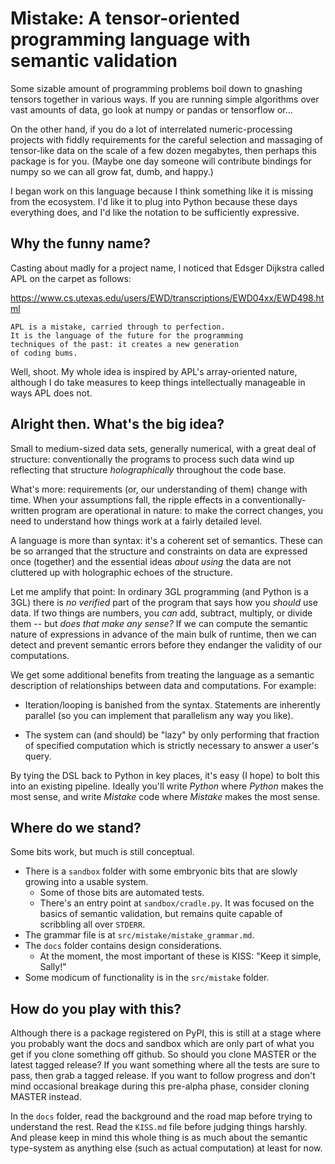 # Mistake: A tensor-oriented programming language with semantic validation

Some sizable amount of programming problems boil down to gnashing tensors
together in various ways. If you are running simple algorithms over vast
amounts of data, go look at numpy or pandas or tensorflow or...

On the other hand, if you do a lot of interrelated numeric-processing projects
with fiddly requirements for the careful selection and massaging of tensor-like
data on the scale of a few dozen megabytes, then perhaps this package is for you.
(Maybe one day someone will contribute bindings for numpy so we can all grow fat,
dumb, and happy.)

I began work on this language because I think something like it is missing from
the ecosystem. I'd like it to plug into Python because these days everything does,
and I'd like the notation to be sufficiently expressive.

## Why the funny name?

Casting about madly for a project name, I noticed that Edsger Dijkstra called APL
on the carpet as follows:

https://www.cs.utexas.edu/users/EWD/transcriptions/EWD04xx/EWD498.html

    APL is a mistake, carried through to perfection.
    It is the language of the future for the programming
    techniques of the past: it creates a new generation
    of coding bums.

Well, shoot. My whole idea is inspired by APL's array-oriented nature, although
I do take measures to keep things intellectually manageable in ways APL does not.

## Alright then. What's the big idea?

Small to medium-sized data sets, generally numerical, with a great deal of
structure: conventionally the programs to process such data wind up reflecting
that structure *holographically* throughout the code base.

What's more: requirements (or, our understanding of them) change with time.
When your assumptions fall, the ripple effects in a conventionally-written
program are operational in nature: to make the correct changes, you need to
understand how things work at a fairly detailed level.

A language is more than syntax: it's a coherent set of semantics. These can be
so arranged that the structure and constraints on data are expressed once (together)
and the essential ideas *about using* the data are not cluttered up with
holographic echoes of the structure.

Let me amplify that point: In ordinary 3GL programming (and Python is a 3GL) there
is *no verified* part of the program that says how you *should* use data. If two
things are numbers, you *can* add, subtract, multiply, or divide them --
but *does that make any sense?* If we can compute the semantic nature of
expressions in advance of the main bulk of runtime, then we can detect and
prevent semantic errors before they endanger the validity of our computations.

We get some additional benefits from treating the language as a semantic description
of relationships between data and computations. For example:

* Iteration/looping is banished from the syntax. Statements are inherently
  parallel (so you can implement that parallelism any way you like).

* The system can (and should) be "lazy" by only performing that fraction of
  specified computation which is strictly necessary to answer a user's query.

By tying the DSL back to Python in key places, it's easy (I hope) to bolt this
into an existing pipeline. Ideally you'll write *Python* where *Python*  makes
the most sense, and write *Mistake* code where *Mistake* makes the most sense.

## Where do we stand?

Some bits work, but much is still conceptual.

* There is a `sandbox` folder with some embryonic bits that
  are slowly growing into a usable system.
    * Some of those bits are automated tests.
    * There's an entry point at `sandbox/cradle.py`. It was
      focused on the basics of semantic validation, but remains
      quite capable of scribbling all over `STDERR`.
* The grammar file is at `src/mistake/mistake_grammar.md`.
* The `docs` folder contains design considerations.
    * At the moment, the most important of these is KISS: "Keep it simple, Sally!"
* Some modicum of functionality is in the `src/mistake` folder.

## How do you play with this?

Although there is a package registered on PyPI, this is still at a stage
where you probably want the docs and sandbox which are only part of what
you get if you clone something off github. So should you clone MASTER or
the latest tagged release? If you want something where all the tests are
sure to pass, then grab a tagged release. If you want to follow progress
and don't mind occasional breakage during this pre-alpha phase, consider
cloning MASTER instead.

In the `docs` folder, read the background and the road map before trying
to understand the rest. Read the `KISS.md` file before judging things
harshly. And please keep in mind this whole thing is as much about the
semantic type-system as anything else (such as actual computation) at
least for now.

